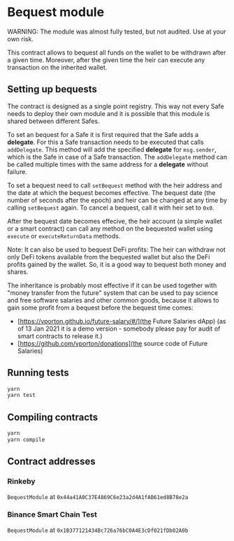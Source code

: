 # Bequest module

WARNING: The module was almost fully tested, but not audited. Use at your own risk.

This contract allows to bequest all funds on the wallet to be withdrawn after a given time.
Moreover, after the given time the heir can execute any transaction on the inherited wallet.

## Setting up bequests

The contract is designed as a single point registry. This way not every Safe needs to deploy their own module and it is possible that this module is shared between different Safes.

To set an bequest for a Safe it is first required that the Safe adds a **delegate**. For this a Safe transaction needs to be executed that calls `addDelegate`. This method will add the specified **delegate** for `msg.sender`, which is the Safe in case of a Safe transaction. The `addDelegate` method can be called multiple times with the same address for a **delegate** without failure.

To set a bequest need to call `setBequest` method with the heir address and the date at which the bequest becomes effective. The bequest date (the number of seconds after the epoch) and heir can be changed at any time by calling `setBequest` again. To cancel a bequest, call it with heir set to `0x0`.

After the bequest date becomes effecive, the heir account (a simple wallet or a smart contract) can call any method on the bequested wallet using `execute` or `executeReturnData` methods.

Note: It can also be used to bequest DeFi profits: The heir can withdraw not only DeFi tokens available from the bequested wallet but also the DeFi profits gained by the wallet. So, it is a good way to bequest both money and shares.

The inheritance is probably most effective if it can be used together with "money transfer from the future" system that can be used to pay science and free software salaries and other common goods, because it allows to gain some profit from a bequest before the bequest time comes:

* [https://vporton.github.io/future-salary/#/](the Future Salaries dApp) (as of 13 Jan 2021 it is a demo version - somebody please pay for audit of smart contracts to release it.)
* [https://github.com/vporton/donations](the source code of Future Salaries)

## Running tests

```bash
yarn
yarn test
```

## Compiling contracts
```bash
yarn
yarn compile
```

## Contract addresses

### Rinkeby

`BequestModule` at `0x44a41A0C37E4869C6e23a2d4A1fAB61ed8B78e2a`

### Binance Smart Chain Test

`BequestModule` at `0x1B377121434Bc726a76bC0A4E3cDf021fDb02A0b`
